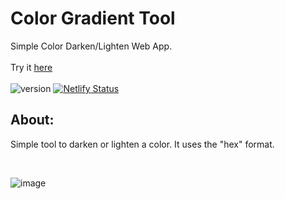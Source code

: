 # Color Gradient Tool
Simple Color Darken/Lighten Web App.
<br><br>
Try it <a href=https://color-gradient-tool.netlify.app/>here</a>
<br><br>
![version](https://img.shields.io/badge/version-1.0-blue)
[![Netlify Status](https://api.netlify.com/api/v1/badges/a9e24e56-c2cf-44e7-b40d-6ca1b9b2f698/deploy-status)](https://app.netlify.com/sites/color-gradient-tool/deploys)

## About:
Simple tool to darken or lighten a color. It uses the "hex" format.

<br>

![image](https://github.com/bassantgz30/readme-images/assets/44124521/d9f6ade1-7e0a-41c5-b601-3215eceb11af)
